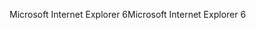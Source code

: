 <span data-ttu-id="e90e5-101">Microsoft Internet Explorer 6</span><span class="sxs-lookup"><span data-stu-id="e90e5-101">Microsoft Internet Explorer 6</span></span>